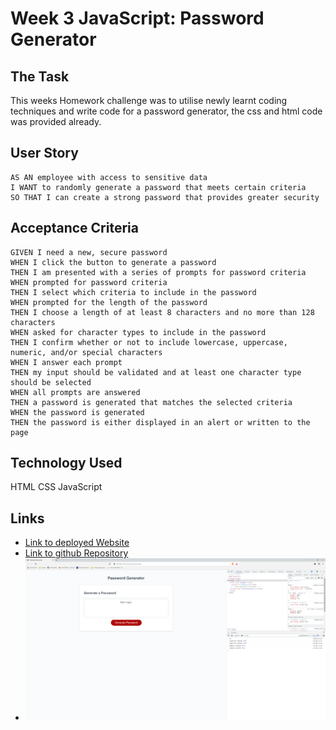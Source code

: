 # Week 3 JavaScript: Password Generator

## The Task

This weeks Homework challenge was to utilise newly learnt coding techniques and write code for a password generator, the css and html code was provided already.

## User Story

```
AS AN employee with access to sensitive data
I WANT to randomly generate a password that meets certain criteria
SO THAT I can create a strong password that provides greater security
```

## Acceptance Criteria

```
GIVEN I need a new, secure password
WHEN I click the button to generate a password
THEN I am presented with a series of prompts for password criteria
WHEN prompted for password criteria
THEN I select which criteria to include in the password
WHEN prompted for the length of the password
THEN I choose a length of at least 8 characters and no more than 128 characters
WHEN asked for character types to include in the password
THEN I confirm whether or not to include lowercase, uppercase, numeric, and/or special characters
WHEN I answer each prompt
THEN my input should be validated and at least one character type should be selected
WHEN all prompts are answered
THEN a password is generated that matches the selected criteria
WHEN the password is generated
THEN the password is either displayed in an alert or written to the page
```

## Technology Used
HTML
CSS
JavaScript



## Links
* [Link to deployed Website](https://jroberts94.github.io/week3-PasswordGenerator/)
* [Link to github Repository](https://github.com/JRoberts94/week3-PasswordGenerator)
* ![Screenshot](./Develop/images/PasswordGenerator-screenshot.png)